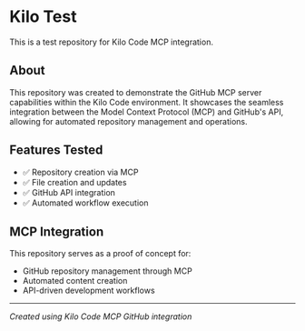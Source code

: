 # Kilo Test

This is a test repository for Kilo Code MCP integration.

## About

This repository was created to demonstrate the GitHub MCP server capabilities within the Kilo Code environment. It showcases the seamless integration between the Model Context Protocol (MCP) and GitHub's API, allowing for automated repository management and operations.

## Features Tested

- ✅ Repository creation via MCP
- ✅ File creation and updates
- ✅ GitHub API integration
- ✅ Automated workflow execution

## MCP Integration

This repository serves as a proof of concept for:
- GitHub repository management through MCP
- Automated content creation
- API-driven development workflows

---

*Created using Kilo Code MCP GitHub integration*